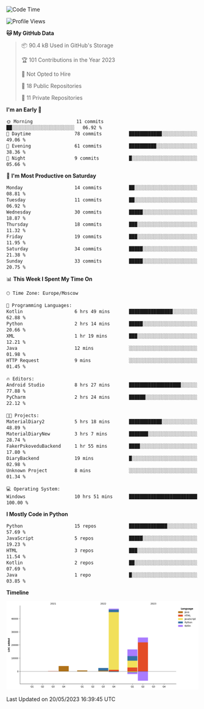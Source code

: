 <!--START_SECTION:waka-->
![Code Time](http://img.shields.io/badge/Code%20Time-99%20hrs%2020%20mins-blue)

![Profile Views](http://img.shields.io/badge/Profile%20Views-0-blue)

**🐱 My GitHub Data** 

> 📦 90.4 kB Used in GitHub's Storage 
 > 
> 🏆 101 Contributions in the Year 2023
 > 
> 🚫 Not Opted to Hire
 > 
> 📜 18 Public Repositories 
 > 
> 🔑 11 Private Repositories 
 > 
**I'm an Early 🐤** 

```text
🌞 Morning                11 commits          ██░░░░░░░░░░░░░░░░░░░░░░░   06.92 % 
🌆 Daytime                78 commits          ████████████░░░░░░░░░░░░░   49.06 % 
🌃 Evening                61 commits          ██████████░░░░░░░░░░░░░░░   38.36 % 
🌙 Night                  9 commits           █░░░░░░░░░░░░░░░░░░░░░░░░   05.66 % 
```
📅 **I'm Most Productive on Saturday** 

```text
Monday                   14 commits          ██░░░░░░░░░░░░░░░░░░░░░░░   08.81 % 
Tuesday                  11 commits          ██░░░░░░░░░░░░░░░░░░░░░░░   06.92 % 
Wednesday                30 commits          █████░░░░░░░░░░░░░░░░░░░░   18.87 % 
Thursday                 18 commits          ███░░░░░░░░░░░░░░░░░░░░░░   11.32 % 
Friday                   19 commits          ███░░░░░░░░░░░░░░░░░░░░░░   11.95 % 
Saturday                 34 commits          █████░░░░░░░░░░░░░░░░░░░░   21.38 % 
Sunday                   33 commits          █████░░░░░░░░░░░░░░░░░░░░   20.75 % 
```


📊 **This Week I Spent My Time On** 

```text
🕑︎ Time Zone: Europe/Moscow

💬 Programming Languages: 
Kotlin                   6 hrs 49 mins       ████████████████░░░░░░░░░   62.88 % 
Python                   2 hrs 14 mins       █████░░░░░░░░░░░░░░░░░░░░   20.66 % 
XML                      1 hr 19 mins        ███░░░░░░░░░░░░░░░░░░░░░░   12.21 % 
Java                     12 mins             ░░░░░░░░░░░░░░░░░░░░░░░░░   01.98 % 
HTTP Request             9 mins              ░░░░░░░░░░░░░░░░░░░░░░░░░   01.45 % 

🔥 Editors: 
Android Studio           8 hrs 27 mins       ███████████████████░░░░░░   77.88 % 
PyCharm                  2 hrs 24 mins       ██████░░░░░░░░░░░░░░░░░░░   22.12 % 

🐱‍💻 Projects: 
MaterialDiary2           5 hrs 18 mins       ████████████░░░░░░░░░░░░░   48.89 % 
MaterialDiaryNew         3 hrs 7 mins        ███████░░░░░░░░░░░░░░░░░░   28.74 % 
FakerPskoveduBackend     1 hr 55 mins        ████░░░░░░░░░░░░░░░░░░░░░   17.80 % 
DiaryBackend             19 mins             █░░░░░░░░░░░░░░░░░░░░░░░░   02.98 % 
Unknown Project          8 mins              ░░░░░░░░░░░░░░░░░░░░░░░░░   01.34 % 

💻 Operating System: 
Windows                  10 hrs 51 mins      █████████████████████████   100.00 % 
```

**I Mostly Code in Python** 

```text
Python                   15 repos            ██████████████░░░░░░░░░░░   57.69 % 
JavaScript               5 repos             █████░░░░░░░░░░░░░░░░░░░░   19.23 % 
HTML                     3 repos             ███░░░░░░░░░░░░░░░░░░░░░░   11.54 % 
Kotlin                   2 repos             ██░░░░░░░░░░░░░░░░░░░░░░░   07.69 % 
Java                     1 repo              █░░░░░░░░░░░░░░░░░░░░░░░░   03.85 % 
```



**Timeline**

![Lines of Code chart](https://raw.githubusercontent.com/Adlemex/Adlemex/main/assets/bar_graph.png)


 Last Updated on 20/05/2023 16:39:45 UTC
<!--END_SECTION:waka-->
